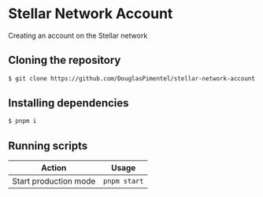 # Stellar Network Account

Creating an account on the Stellar network

## Cloning the repository

```bash
$ git clone https://github.com/DouglasPimentel/stellar-network-account.git
```

## Installing dependencies

```bash
$ pnpm i
```

## Running scripts

| Action                    | Usage           |
| ------------------------- | --------------- |
| Start production mode     | `pnpm start`    |
